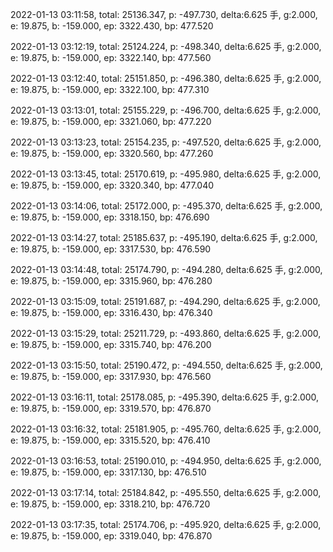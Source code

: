 2022-01-13 03:11:58, total: 25136.347, p: -497.730, delta:6.625 手, g:2.000, e: 19.875, b: -159.000, ep: 3322.430, bp: 477.520

2022-01-13 03:12:19, total: 25124.224, p: -498.340, delta:6.625 手, g:2.000, e: 19.875, b: -159.000, ep: 3322.140, bp: 477.560

2022-01-13 03:12:40, total: 25151.850, p: -496.380, delta:6.625 手, g:2.000, e: 19.875, b: -159.000, ep: 3322.100, bp: 477.310

2022-01-13 03:13:01, total: 25155.229, p: -496.700, delta:6.625 手, g:2.000, e: 19.875, b: -159.000, ep: 3321.060, bp: 477.220

2022-01-13 03:13:23, total: 25154.235, p: -497.520, delta:6.625 手, g:2.000, e: 19.875, b: -159.000, ep: 3320.560, bp: 477.260

2022-01-13 03:13:45, total: 25170.619, p: -495.980, delta:6.625 手, g:2.000, e: 19.875, b: -159.000, ep: 3320.340, bp: 477.040

2022-01-13 03:14:06, total: 25172.000, p: -495.370, delta:6.625 手, g:2.000, e: 19.875, b: -159.000, ep: 3318.150, bp: 476.690

2022-01-13 03:14:27, total: 25185.637, p: -495.190, delta:6.625 手, g:2.000, e: 19.875, b: -159.000, ep: 3317.530, bp: 476.590

2022-01-13 03:14:48, total: 25174.790, p: -494.280, delta:6.625 手, g:2.000, e: 19.875, b: -159.000, ep: 3315.960, bp: 476.280

2022-01-13 03:15:09, total: 25191.687, p: -494.290, delta:6.625 手, g:2.000, e: 19.875, b: -159.000, ep: 3316.430, bp: 476.340

2022-01-13 03:15:29, total: 25211.729, p: -493.860, delta:6.625 手, g:2.000, e: 19.875, b: -159.000, ep: 3315.740, bp: 476.200

2022-01-13 03:15:50, total: 25190.472, p: -494.550, delta:6.625 手, g:2.000, e: 19.875, b: -159.000, ep: 3317.930, bp: 476.560

2022-01-13 03:16:11, total: 25178.085, p: -495.390, delta:6.625 手, g:2.000, e: 19.875, b: -159.000, ep: 3319.570, bp: 476.870

2022-01-13 03:16:32, total: 25181.905, p: -495.760, delta:6.625 手, g:2.000, e: 19.875, b: -159.000, ep: 3315.520, bp: 476.410

2022-01-13 03:16:53, total: 25190.010, p: -494.950, delta:6.625 手, g:2.000, e: 19.875, b: -159.000, ep: 3317.130, bp: 476.510

2022-01-13 03:17:14, total: 25184.842, p: -495.550, delta:6.625 手, g:2.000, e: 19.875, b: -159.000, ep: 3318.210, bp: 476.720

2022-01-13 03:17:35, total: 25174.706, p: -495.920, delta:6.625 手, g:2.000, e: 19.875, b: -159.000, ep: 3319.040, bp: 476.870